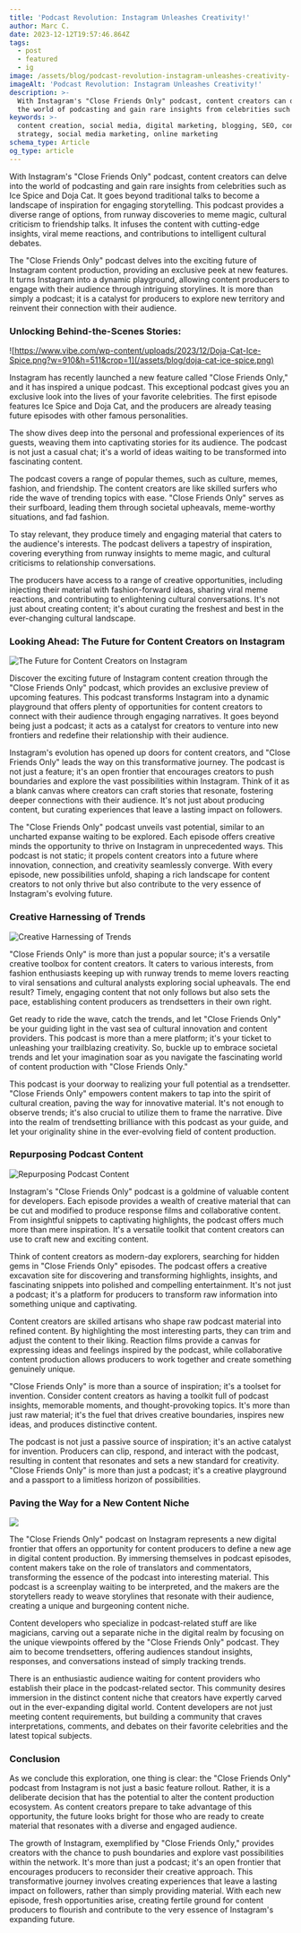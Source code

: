 ```yaml
---
title: 'Podcast Revolution: Instagram Unleashes Creativity!'
author: Marc C.
date: 2023-12-12T19:57:46.864Z
tags:
  - post
  - featured
  - ig
image: /assets/blog/podcast-revolution-instagram-unleashes-creativity-.png
imageAlt: 'Podcast Revolution: Instagram Unleashes Creativity!'
description: >-
  With Instagram's "Close Friends Only" podcast, content creators can delve into
  the world of podcasting and gain rare insights from celebrities such as I...
keywords: >-
  content creation, social media, digital marketing, blogging, SEO, content
  strategy, social media marketing, online marketing
schema_type: Article
og_type: article
---
```

With Instagram's "Close Friends Only" podcast, content creators can delve into the world of podcasting and gain rare insights from celebrities such as Ice Spice and Doja Cat. It goes beyond traditional talks to become a landscape of inspiration for engaging storytelling. This podcast provides a diverse range of options, from runway discoveries to meme magic, cultural criticism to friendship talks. It infuses the content with cutting-edge insights, viral meme reactions, and contributions to intelligent cultural debates.

The "Close Friends Only" podcast delves into the exciting future of Instagram content production, providing an exclusive peek at new features. It turns Instagram into a dynamic playground, allowing content producers to engage with their audience through intriguing storylines. It is more than simply a podcast; it is a catalyst for producers to explore new territory and reinvent their connection with their audience.

### Unlocking Behind-the-Scenes Stories:

![https://www.vibe.com/wp-content/uploads/2023/12/Doja-Cat-Ice-Spice.png?w=910&h=511&crop=1](/assets/blog/doja-cat-ice-spice.png)

Instagram has recently launched a new feature called "Close Friends Only," and it has inspired a unique podcast. This exceptional podcast gives you an exclusive look into the lives of your favorite celebrities. The first episode features Ice Spice and Doja Cat, and the producers are already teasing future episodes with other famous personalities. 

The show dives deep into the personal and professional experiences of its guests, weaving them into captivating stories for its audience. The podcast is not just a casual chat; it's a world of ideas waiting to be transformed into fascinating content. 

The podcast covers a range of popular themes, such as culture, memes, fashion, and friendship. The content creators are like skilled surfers who ride the wave of trending topics with ease. "Close Friends Only" serves as their surfboard, leading them through societal upheavals, meme-worthy situations, and fad fashion. 

To stay relevant, they produce timely and engaging material that caters to the audience's interests. The podcast delivers a tapestry of inspiration, covering everything from runway insights to meme magic, and cultural criticisms to relationship conversations. 

The producers have access to a range of creative opportunities, including injecting their material with fashion-forward ideas, sharing viral meme reactions, and contributing to enlightening cultural conversations. It's not just about creating content; it's about curating the freshest and best in the ever-changing cultural landscape.

### Looking Ahead: The Future for Content Creators on Instagram

![The Future for Content Creators on Instagram](/assets/blog/ffcc.png)

Discover the exciting future of Instagram content creation through the "Close Friends Only" podcast, which provides an exclusive preview of upcoming features. This podcast transforms Instagram into a dynamic playground that offers plenty of opportunities for content creators to connect with their audience through engaging narratives. It goes beyond being just a podcast; it acts as a catalyst for creators to venture into new frontiers and redefine their relationship with their audience.

Instagram's evolution has opened up doors for content creators, and "Close Friends Only" leads the way on this transformative journey. The podcast is not just a feature; it's an open frontier that encourages creators to push boundaries and explore the vast possibilities within Instagram. Think of it as a blank canvas where creators can craft stories that resonate, fostering deeper connections with their audience. It's not just about producing content, but curating experiences that leave a lasting impact on followers.

The "Close Friends Only" podcast unveils vast potential, similar to an uncharted expanse waiting to be explored. Each episode offers creative minds the opportunity to thrive on Instagram in unprecedented ways. This podcast is not static; it propels content creators into a future where innovation, connection, and creativity seamlessly converge. With every episode, new possibilities unfold, shaping a rich landscape for content creators to not only thrive but also contribute to the very essence of Instagram's evolving future.



### Creative Harnessing of Trends

![Creative Harnessing of Trends](/assets/blog/ht.png)

"Close Friends Only" is more than just a popular source; it's a versatile creative toolbox for content creators. It caters to various interests, from fashion enthusiasts keeping up with runway trends to meme lovers reacting to viral sensations and cultural analysts exploring social upheavals. The end result? Timely, engaging content that not only follows but also sets the pace, establishing content producers as trendsetters in their own right.

Get ready to ride the wave, catch the trends, and let "Close Friends Only" be your guiding light in the vast sea of cultural innovation and content providers. This podcast is more than a mere platform; it's your ticket to unleashing your trailblazing creativity. So, buckle up to embrace societal trends and let your imagination soar as you navigate the fascinating world of content production with "Close Friends Only."

This podcast is your doorway to realizing your full potential as a trendsetter. "Close Friends Only" empowers content makers to tap into the spirit of cultural creation, paving the way for innovative material. It's not enough to observe trends; it's also crucial to utilize them to frame the narrative. Dive into the realm of trendsetting brilliance with this podcast as your guide, and let your originality shine in the ever-evolving field of content production.

### Repurposing Podcast Content

![Repurposing Podcast Content](/assets/blog/rc.png)

Instagram's "Close Friends Only" podcast is a goldmine of valuable content for developers. Each episode provides a wealth of creative material that can be cut and modified to produce response films and collaborative content. From insightful snippets to captivating highlights, the podcast offers much more than mere inspiration. It's a versatile toolkit that content creators can use to craft new and exciting content.

Think of content creators as modern-day explorers, searching for hidden gems in "Close Friends Only" episodes. The podcast offers a creative excavation site for discovering and transforming highlights, insights, and fascinating snippets into polished and compelling entertainment. It's not just a podcast; it's a platform for producers to transform raw information into something unique and captivating.

Content creators are skilled artisans who shape raw podcast material into refined content. By highlighting the most interesting parts, they can trim and adjust the content to their liking. Reaction films provide a canvas for expressing ideas and feelings inspired by the podcast, while collaborative content production allows producers to work together and create something genuinely unique.

"Close Friends Only" is more than a source of inspiration; it's a toolset for invention. Consider content creators as having a toolkit full of podcast insights, memorable moments, and thought-provoking topics. It's more than just raw material; it's the fuel that drives creative boundaries, inspires new ideas, and produces distinctive content.

The podcast is not just a passive source of inspiration; it's an active catalyst for invention. Producers can clip, respond, and interact with the podcast, resulting in content that resonates and sets a new standard for creativity. "Close Friends Only" is more than just a podcast; it's a creative playground and a passport to a limitless horizon of possibilities.



### Paving the Way for a New Content Niche

![](/assets/blog/ncn.png)

The "Close Friends Only" podcast on Instagram represents a new digital frontier that offers an opportunity for content producers to define a new age in digital content production. By immersing themselves in podcast episodes, content makers take on the role of translators and commentators, transforming the essence of the podcast into interesting material. This podcast is a screenplay waiting to be interpreted, and the makers are the storytellers ready to weave storylines that resonate with their audience, creating a unique and burgeoning content niche.

Content developers who specialize in podcast-related stuff are like magicians, carving out a separate niche in the digital realm by focusing on the unique viewpoints offered by the "Close Friends Only" podcast. They aim to become trendsetters, offering audiences standout insights, responses, and conversations instead of simply tracking trends.

There is an enthusiastic audience waiting for content providers who establish their place in the podcast-related sector. This community desires immersion in the distinct content niche that creators have expertly carved out in the ever-expanding digital world. Content developers are not just meeting content requirements, but building a community that craves interpretations, comments, and debates on their favorite celebrities and the latest topical subjects.



### Conclusion

As we conclude this exploration, one thing is clear: the "Close Friends Only" podcast from Instagram is not just a basic feature rollout. Rather, it is a deliberate decision that has the potential to alter the content production ecosystem. As content creators prepare to take advantage of this opportunity, the future looks bright for those who are ready to create material that resonates with a diverse and engaged audience.

The growth of Instagram, exemplified by "Close Friends Only," provides creators with the chance to push boundaries and explore vast possibilities within the network. It's more than just a podcast; it's an open frontier that encourages producers to reconsider their creative approach. This transformative journey involves creating experiences that leave a lasting impact on followers, rather than simply providing material. With each new episode, fresh opportunities arise, creating fertile ground for content producers to flourish and contribute to the very essence of Instagram's expanding future.
